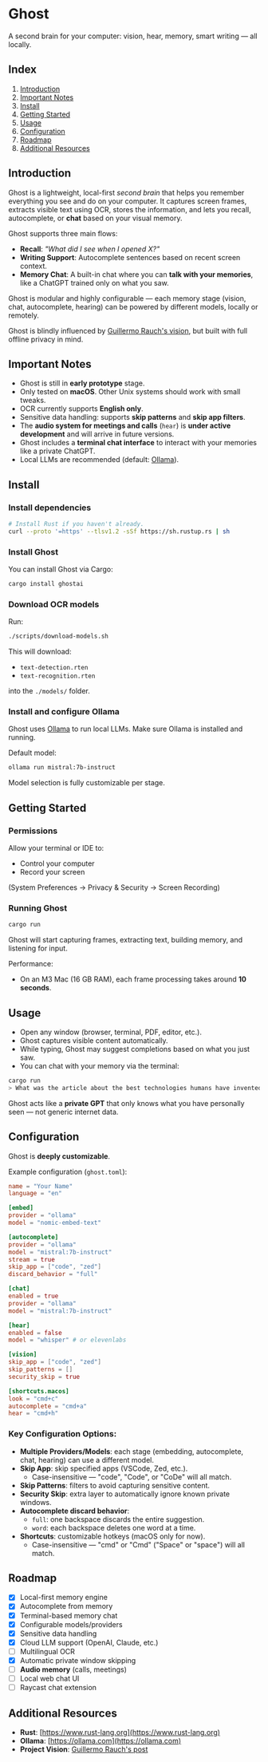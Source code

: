# Ghost

A second brain for your computer: vision, hear, memory, smart writing — all locally.

## Index

1. [Introduction](#introduction)
2. [Important Notes](#important-notes)
3. [Install](#install)
4. [Getting Started](#getting-started)
5. [Usage](#usage)
6. [Configuration](#configuration)
7. [Roadmap](#roadmap)
8. [Additional Resources](#additional-resources)

## Introduction

Ghost is a lightweight, local-first _second brain_ that helps you remember everything you see and do on your computer.
It captures screen frames, extracts visible text using OCR, stores the information, and lets you recall, autocomplete, or **chat** based on your visual memory.

Ghost supports three main flows:

- **Recall**: _"What did I see when I opened X?"_
- **Writing Support**: Autocomplete sentences based on recent screen context.
- **Memory Chat**: A built-in chat where you can **talk with your memories**, like a ChatGPT trained only on what you saw.

Ghost is modular and highly configurable — each memory stage (vision, chat, autocomplete, hearing) can be powered by different models, locally or remotely.

Ghost is blindly influenced by [Guillermo Rauch's vision](https://x.com/rauchg/status/1903528336241861113), but built with full offline privacy in mind.

## Important Notes

- Ghost is still in **early prototype** stage.
- Only tested on **macOS**. Other Unix systems should work with small tweaks.
- OCR currently supports **English only**.
- Sensitive data handling: supports **skip patterns** and **skip app filters**.
- The **audio system for meetings and calls** (`hear`) is **under active development** and will arrive in future versions.
- Ghost includes a **terminal chat interface** to interact with your memories like a private ChatGPT.
- Local LLMs are recommended (default: [Ollama](https://ollama.com/)).

## Install

### Install dependencies

```bash
# Install Rust if you haven't already.
curl --proto '=https' --tlsv1.2 -sSf https://sh.rustup.rs | sh
```

### Install Ghost

You can install Ghost via Cargo:

```bash
cargo install ghostai
```

### Download OCR models

Run:

```bash
./scripts/download-models.sh
```

This will download:

- `text-detection.rten`
- `text-recognition.rten`

into the `./models/` folder.

### Install and configure Ollama

Ghost uses [Ollama](https://ollama.com/) to run local LLMs.
Make sure Ollama is installed and running.

Default model:

```bash
ollama run mistral:7b-instruct
```

Model selection is fully customizable per stage.

## Getting Started

### Permissions

Allow your terminal or IDE to:

- Control your computer
- Record your screen

(System Preferences → Privacy & Security → Screen Recording)

### Running Ghost

```bash
cargo run
```

Ghost will start capturing frames, extracting text, building memory, and listening for input.

Performance:

- On an M3 Mac (16 GB RAM), each frame processing takes around **10 seconds**.

## Usage

- Open any window (browser, terminal, PDF, editor, etc.).
- Ghost captures visible content automatically.
- While typing, Ghost may suggest completions based on what you just saw.
- You can chat with your memory via the terminal:

```bash
cargo run
> What was the article about the best technologies humans have invented?
```

Ghost acts like a **private GPT** that only knows what you have personally seen — not generic internet data.

## Configuration

Ghost is **deeply customizable**.

Example configuration (`ghost.toml`):

```toml
name = "Your Name"
language = "en"

[embed]
provider = "ollama"
model = "nomic-embed-text"

[autocomplete]
provider = "ollama"
model = "mistral:7b-instruct"
stream = true
skip_app = ["code", "zed"]
discard_behavior = "full"

[chat]
enabled = true
provider = "ollama"
model = "mistral:7b-instruct"

[hear]
enabled = false
model = "whisper" # or elevenlabs

[vision]
skip_app = ["code", "zed"]
skip_patterns = []
security_skip = true

[shortcuts.macos]
look = "cmd+c"
autocomplete = "cmd+a"
hear = "cmd+h"
```

### Key Configuration Options:

- **Multiple Providers/Models**: each stage (embedding, autocomplete, chat, hearing) can use a different model.
- **Skip App**: skip specified apps (VSCode, Zed, etc.).
  - Case-insensitive — "code", "Code", or "CoDe" will all match.
- **Skip Patterns**: filters to avoid capturing sensitive content.
- **Security Skip**: extra layer to automatically ignore known private windows.
- **Autocomplete discard behavior**:
  - `full`: one backspace discards the entire suggestion.
  - `word`: each backspace deletes one word at a time.
- **Shortcuts**: customizable hotkeys (macOS only for now).
  - Case-insensitive — "cmd" or "Cmd" ("Space" or "space") will all match.

## Roadmap

- [x] Local-first memory engine
- [x] Autocomplete from memory
- [x] Terminal-based memory chat
- [x] Configurable models/providers
- [x] Sensitive data handling
- [x] Cloud LLM support (OpenAI, Claude, etc.)
- [ ] Multilingual OCR
- [x] Automatic private window skipping
- [ ] **Audio memory** (calls, meetings)
- [ ] Local web chat UI
- [ ] Raycast chat extension

## Additional Resources

- **Rust**: [https://www.rust-lang.org](https://www.rust-lang.org)
- **Ollama**: [https://ollama.com](https://ollama.com)
- **Project Vision**: [Guillermo Rauch's post](https://x.com/rauchg/status/1903528336241861113)
